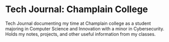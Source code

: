 # Tech Journal: Champlain College
Tech Journal documenting my time at Champlain college as a student majoring in Computer Science and Innovation with a minor in Cybersecurity.
Holds my notes, projects, and other useful information from my classes.
